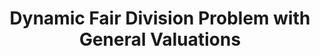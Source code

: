 ---
title: "Dynamic Fair Division Problem with General Valuations"
authors: 'Bo Li, Wenyang Li, Yingkai Li'
type: '1' #1:conference; 2:journal; 3:both
year: '2018'
conference: 'International Joint Conference on Artificial Intelligence'
acronym: 'IJCAI'
link: 'https://arxiv.org/abs/1802.05294'
---